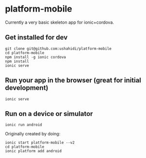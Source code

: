 # platform-mobile

Currently a very basic skeleton app for ionic+cordova.

## Get installed for dev

```
git clone git@github.com:ushahidi/platform-mobile
cd platform-mobile
npm install -g ionic cordova
npm install
ionic serve
```

## Run your app in the browser (great for initial development)

```
ionic serve
```

## Run on a device or simulator

```
ionic run android
```


Originally created by doing:

```
ionic start platform-mobile --v2
cd platform-mobile
ionic platform add android
```
